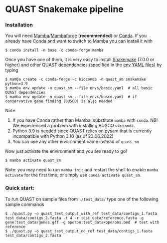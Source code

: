 # QUAST Snakemake pipeline

### Installation
You will need [Mamba](https://github.com/mamba-org/mamba)/[Mambaforge](https://github.com/conda-forge/miniforge#mambaforge) (**recommended**) or [Conda](https://conda.pydata.org/). 
If you already have Conda and want to switch to Mamba you can install it with
      
    $ conda install -n base -c conda-forge mamba

Once you have one of them, it is very easy to install [Snakemake](https://snakemake.readthedocs.io/en/stable/getting_started/installation.html) (7.0.0 or higher) 
and other QUAST dependencies (specified in the [env YAML files](./envs/)) by typing  
     
    $ mamba create -c conda-forge -c bioconda -n quast_sm snakemake python=3.9  
    $ mamba env update -n quast_sm --file envs/basic.yaml  # all basic QUAST dependencies   
    $ mamba env update -n quast_sm --file envs/busco.yaml  # if conservative gene finding (BUSCO) is also needed
      
Note:
1. If you have Conda rather than Mamba, substitute `mamba` with `conda`. NB! We experienced a problem with installing BUSCO via `conda`.
2. Python 3.9 is needed since QUAST relies on pysam that is currently incompatible with Python 3.10 (as of 23.06.2022) 
3. You can use any other environment name instead of `quast_sm`

Now just activate the environment and you are ready to go!

    $ mamba activate quast_sm   
      
Note: you may need to run `mamba init` and restart the shell to enable `mamba activate` for the first time; or simply use `conda activate quast_sm`.

### Quick start:
To run QUAST on sample files from `./test_data/` type one of the following sample commands
    
    $ ./quast.py -o quast_test_output_with_ref test_data/contigs_1.fasta test_data/contigs_2.fasta -t 4 -r test_data/reference.fasta -g gene:test_data/genes.gff -g operon:test_data/operons.bed  # test with reference
    $ ./quast.py -o quast_test_output_no_ref test_data/contigs_1.fasta test_data/contigs_2.fasta